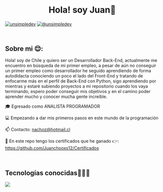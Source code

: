 <h1 align="center">Hola! soy Juan👋 </h1> 

<p align="left">
<a href="https://linkedin.com/in/juan-honorato12" target="blank"><img align="center" src="https://img.shields.io/badge/LinkedIn-0077B5?style=for-the-badge&logo=linkedin&logoColor=white" alt="unsimpledev"/></a>
<a href = "mailto:nachoz@hotmail.cl" target="blank"><img align="center" src="https://img.shields.io/badge/Microsoft_Outlook-0078D4?style=for-the-badge&logo=microsoft-outlook&logoColor=white" alt="@unsimpledev"  /></a>
  </p>
<br>
<h2>Sobre mi 😌: </h2>
<!--Intro start-->

<p align="left">
Hola! soy de Chile y quiero ser un Desarrollador Back-End, actualmente me encuentro en búsqueda de mi primer empleo, a pesar de aún no conseguir un primer empleo como desarrollador he seguido aprendiendo de forma autodidacta conociendo un poco el lado del Front-End y tratando de enfocarme más en el perfil de Back-End con Python, sigo aprendiendo por mientras y estaré subiendo proyectos a mi repositorio cuando los vaya terminando, espero poder conseguir mis objetivos y en el camino poder aprender mucho y conocer mucha gente increíble.
  
🎓 Egresado como ANALISTA PROGRAMADOR

💻 Empezando a dar mis primeros pasos en este mundo  de la programación

📫 Contacto: nachoz@hotmail.cl

📜 En este repo tengo los certificados que he ganado 👉: https://github.com/Juanchooxs12/Certificados 
<!--Intro end-->
  </p>
<br>

<h2 >Tecnologías conocidas👨🏻‍💻</h2>
<!--tech stack icons-->
<p align="left">
  <a href="https://skillicons.dev">
    <img src="https://skillicons.dev/icons?i=html,css,javascript,python,bootstrap,mysql,vscode" />
  </a>
</p>
<br>
<!-------------------------->
<br><br><br>
<br><br>

